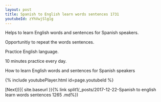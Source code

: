 ```yaml
---
layout: post
title: Spanish to English learn words sentences 1731 
youtubeId: zYhVwjSlg1g
---
```

 
 
Helps to learn English words and sentences for Spanish speakers.

Opportunitiy to repeat the words sentences. 

Practice English language. 
 
10 minutes practice every day. 
 
How to learn English words and sentences for Spanish speakers 
 
{% include youtubePlayer.html id=page.youtubeId %}
 
 
[Next]({{ site.baseurl }}{% link  split1/_posts/2017-12-22-Spanish to english learn words sentences 1265 .md%})
 
